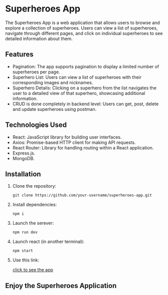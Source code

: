 # Superheroes App

The Superheroes App is a web application that allows users to browse and explore a collection of superheroes. Users can view a list of superheroes, navigate through different pages, and click on individual superheroes to see detailed information about them.

## Features

- Pagination: The app supports pagination to display a limited number of superheroes per page.
- Superhero List: Users can view a list of superheroes with their corresponding images and nicknames.
- Superhero Details: Clicking on a superhero from the list navigates the user to a detailed view of that superhero, showcasing additional information.
- CRUD is done completely in backend level: Users can get, post, delete and update superheroes using postman.

## Technologies Used

- React: JavaScript library for building user interfaces.
- Axios: Promise-based HTTP client for making API requests.
- React Router: Library for handling routing within a React application.
- Express.js.
- MongoDB.

## Installation

1. Clone the repository:

   ```shell
   git clone https://github.com/your-username/superheroes-app.git
   ```

2. Install dependencies:

   `npm i`

3. Launch the serever:

   `npm run dev`

4. Launch react (in another terminal):

   `npm start`

5. Use this link:

   [click to see the app](http://localhost:3001/)

## Enjoy the Superheroes Application
